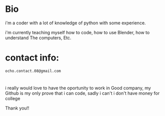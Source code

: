  
# Bio
  i'm a coder with a lot of knowledge of python with some experience.

  i'm currently teaching myself how to code, how to use Blender, how to understand The computers, Etc.



# contact info:

    ocho.contact.08@gmail.com

#
i really would love to have the oportunity to work in Good company,
my Github is my only prove that i can code, sadly i can't i don't have money for college

Thank you!!
